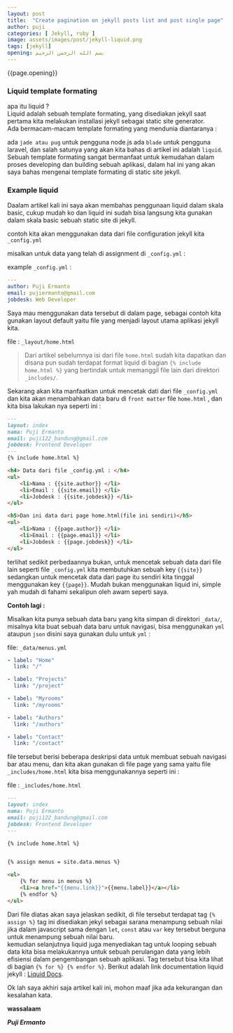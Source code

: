 ```yaml
---
layout: post
title:  "Create pagination on jekyll posts list and post single page"
author: puji
categories: [ Jekyll, ruby ]
image: assets/images/post/jekyll-liquid.png
tags: [jekyll]
opening: بسم الله الرحمن الرحيم
---  
```


{{page.opening}}  

### Liquid template formating  

apa itu liquid ?  
Liquid adalah sebuah template formating, yang disediakan jekyll saat pertama kita melakukan installasi jekyll sebagai static site generator.  
Ada bermacam-macam template formating yang mendunia diantaranya :  

ada ```jade atau pug``` untuk pengguna node.js ada ```blade``` untuk pengguna laravel, dan salah satunya yang akan kita bahas di artikel ini adalah ```liquid```. Sebuah template formating sangat bermanfaat untuk kemudahan dalam proses developing dan building sebuah aplikasi, dalam hal ini yang akan saya bahas mengenai template formating di static site jekyll.  

### Example liquid  

Daalam artikel kali ini saya akan membahas penggunaan liquid dalam skala basic, cukup mudah ko dan liquid ini sudah bisa langsung kita gunakan dalam skala basic sebuah static site di jekyll.  

contoh kita akan menggunakan data dari file configuration jekyll kita ```_config.yml```  

misalkan untuk data yang telah di assignment di ```_config.yml``` :  

example ```_config.yml``` :  

```yml
---
author: Puji Ermanto
email: pujiermanto@gmail.com
jobdesk: Web Developer
```  

Saya mau menggunakan data tersebut di dalam page, sebagai contoh kita gunakan layout default yaitu file yang menjadi layout utama aplikasi jekyll kita.  

file : ```_layout/home.html```  
> Dari artikel sebelumnya isi dari file ```home.html``` sudah kita dapatkan dan disana pun sudah terdapat format liquid di bagian ```{% include home.html %}``` yang bertindak untuk memanggil file lain dari direktori ```_includes/```.  

Sekarang akan kita manfaatkan untuk mencetak dati dari file ```_config.yml``` dan kita akan menambahkan data baru di ```front matter``` file ```home.html``` , dan kita bisa lakukan nya seperti ini :  

```markdown
---
layout: index
nama: Puji Ermanto
email: puji122_bandung@gmail.com
jobdesk: Frontend Developer
---
{% include home.html %}

<h4> Data dari file _config.yml : </h4>
<ul>
	<li>Nama : {{site.author}} </li>
	<li>Email : {{site.email}} </li>
	<li>Jobdesk : {{site.jobdesk}} </li>
</ul>

<h5>Dan ini data dari page home.html(file ini sendiri)</h5>
<ul>
	<li>Nama : {{page.author}} </li>
	<li>Email : {{page.email}} </li>
	<li>Jobdesk : {{page.jobdesk}} </li>
</ul>
```  
terlihat sedikit perbedaannya bukan, untuk mencetak sebuah data dari file lain seperti file ```_config.yml``` kita membutuhkan sebuah key ```{{site}}``` sedangkan untuk mencetak data dari page itu sendiri kita tinggal menggunakan key ```{{page}}```. Mudah bukan menggunakan liquid ini, simple yah mudah di fahami sekalipun oleh awam seperti saya.  

**Contoh lagi :**  

Misalkan kita punya sebuah data baru yang kita simpan di direktori ```_data/```, misalnya kita buat sebuah data baru untuk navigasi, bisa menggunakan ```yml``` ataupun ```json``` disini saya gunakan dulu untuk ```yml``` :  

file: ```_data/menus.yml```  

```yml
- label: "Home"
  link: "/"

- label: "Projects"
  link: "/project"

- label: "Myrooms"
  link: "/myrooms"

- label: "Authors"
  link: "/authors"

- label: "Contact"
  link: "/contact"
```  
file tersebut berisi beberapa deskripsi data untuk membuat sebuah navigasi bar atau menu, dan kita akan gunakan di file page yang sama yaitu file ```_includes/home.html``` kita bisa menggunakannya seperti ini :  

file : ```_includes/home.html```  

```markdown
---
layout: index
nama: Puji Ermanto
email: puji122_bandung@gmail.com
jobdesk: Frontend Developer
---  

{% include home.html %}


{% assign menus = site.data.menus %}

<ul>
	{% for menu in menus %}
	<li><a href="{{menu.link}}">{{menu.label}}</a></li>
	{% endfor %}
</ul>

```  
Dari file diatas akan saya jelaskan sedikit, di file tersebut terdapat tag ```{% assign %}``` tag ini disediakan jekyl sebagai sarana menampung sebuah nilai jika dalam javascript sama dengan ```let```, ```const``` atau ```var``` key tersebut berguna untuk menampung sebuah nilai baru.  
kemudian selanjutnya liquid juga menyediakan tag untuk looping sebuah data kita bisa melakukannya untuk sebuah perulangan data yang lebih efisiensi dalam pengembangan sebuah aplikasi. Tag tersebut bisa kita lihat di bagian ```{% for %} {% endfor %}```. 
Berikut adalah link documentation liquid jekyll : <a href="https://jekyllrb.com/docs/liquid/">Liquid Docs</a>.  

Ok lah saya akhiri saja artikel kali ini, mohon maaf jika ada kekurangan dan kesalahan kata.  

**wassalaam**  

***Puji Ermanto***




